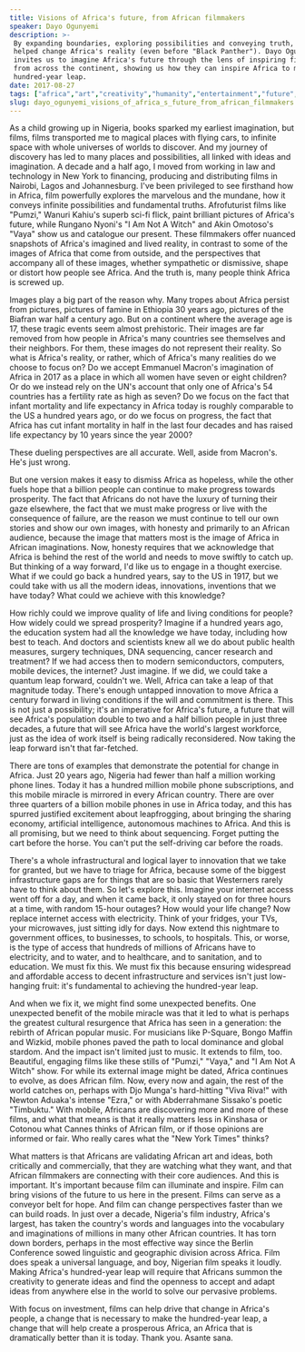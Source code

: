 ```yaml
---
title: Visions of Africa's future, from African filmmakers
speaker: Dayo Ogunyemi
description: >-
 By expanding boundaries, exploring possibilities and conveying truth, films have
 helped change Africa's reality (even before "Black Panther"). Dayo Ogunyemi
 invites us to imagine Africa's future through the lens of inspiring filmmakers
 from across the continent, showing us how they can inspire Africa to make a
 hundred-year leap.
date: 2017-08-27
tags: ["africa","art","creativity","humanity","entertainment","future","social-change","society"]
slug: dayo_ogunyemi_visions_of_africa_s_future_from_african_filmmakers
---
```


As a child growing up in Nigeria, books sparked my earliest imagination, but films, films
transported me to magical places with flying cars, to infinite space with whole universes
of worlds to discover. And my journey of discovery has led to many places and
possibilities, all linked with ideas and imagination. A decade and a half ago, I moved from
working in law and technology in New York to financing, producing and distributing films
in Nairobi, Lagos and Johannesburg. I've been privileged to see firsthand how in Africa,
film powerfully explores the marvelous and the mundane, how it conveys infinite
possibilities and fundamental truths. Afrofuturist films like "Pumzi," Wanuri Kahiu's
superb sci-fi flick, paint brilliant pictures of Africa's future, while Rungano Nyoni's "I
Am Not A Witch" and Akin Omotoso's "Vaya" show us and catalogue our present. These
filmmakers offer nuanced snapshots of Africa's imagined and lived reality, in contrast to
some of the images of Africa that come from outside, and the perspectives that accompany
all of these images, whether sympathetic or dismissive, shape or distort how people see
Africa. And the truth is, many people think Africa is screwed up.

Images play a big part of the reason why. Many tropes about Africa persist from pictures,
pictures of famine in Ethiopia 30 years ago, pictures of the Biafran war half a century
ago. But on a continent where the average age is 17, these tragic events seem almost
prehistoric. Their images are far removed from how people in Africa's many countries see
themselves and their neighbors. For them, these images do not represent their reality. So
what is Africa's reality, or rather, which of Africa's many realities do we choose to
focus on? Do we accept Emmanuel Macron's imagination of Africa in 2017 as a place in which
all women have seven or eight children? Or do we instead rely on the UN's account that
only one of Africa's 54 countries has a fertility rate as high as seven? Do we focus on
the fact that infant mortality and life expectancy in Africa today is roughly comparable
to the US a hundred years ago, or do we focus on progress, the fact that Africa has cut
infant mortality in half in the last four decades and has raised life expectancy by 10
years since the year 2000?

These dueling perspectives are all accurate. Well, aside from Macron's. He's just
wrong.

But one version makes it easy to dismiss Africa as hopeless, while the other fuels hope
that a billion people can continue to make progress towards prosperity. The fact that
Africans do not have the luxury of turning their gaze elsewhere, the fact that we must
make progress or live with the consequence of failure, are the reason we must continue to
tell our own stories and show our own images, with honesty and primarily to an African
audience, because the image that matters most is the image of Africa in African
imaginations. Now, honesty requires that we acknowledge that Africa is behind the rest of
the world and needs to move swiftly to catch up. But thinking of a way forward, I'd like
us to engage in a thought exercise. What if we could go back a hundred years, say to the
US in 1917, but we could take with us all the modern ideas, innovations, inventions that
we have today? What could we achieve with this knowledge?

How richly could we improve quality of life and living conditions for people? How widely
could we spread prosperity? Imagine if a hundred years ago, the education system had all
the knowledge we have today, including how best to teach. And doctors and scientists knew
all we do about public health measures, surgery techniques, DNA sequencing, cancer
research and treatment? If we had access then to modern semiconductors, computers, mobile
devices, the internet? Just imagine. If we did, we could take a quantum leap forward,
couldn't we. Well, Africa can take a leap of that magnitude today. There's enough untapped
innovation to move Africa a century forward in living conditions if the will and
commitment is there. This is not just a possibility; it's an imperative for Africa's
future, a future that will see Africa's population double to two and a half billion people
in just three decades, a future that will see Africa have the world's largest workforce,
just as the idea of work itself is being radically reconsidered. Now taking the leap
forward isn't that far-fetched.

There are tons of examples that demonstrate the potential for change in Africa. Just 20
years ago, Nigeria had fewer than half a million working phone lines. Today it has a
hundred million mobile phone subscriptions, and this mobile miracle is mirrored in every
African country. There are over three quarters of a billion mobile phones in use in Africa
today, and this has spurred justified excitement about leapfrogging, about bringing the
sharing economy, artificial intelligence, autonomous machines to Africa. And this is all
promising, but we need to think about sequencing. Forget putting the cart before the
horse. You can't put the self-driving car before the roads.

There's a whole infrastructural and logical layer to innovation that we take for granted,
but we have to triage for Africa, because some of the biggest infrastructure gaps are for
things that are so basic that Westerners rarely have to think about them. So let's explore
this. Imagine your internet access went off for a day, and when it came back, it only
stayed on for three hours at a time, with random 15-hour outages? How would your life
change? Now replace internet access with electricity. Think of your fridges, your TVs,
your microwaves, just sitting idly for days. Now extend this nightmare to government
offices, to businesses, to schools, to hospitals. This, or worse, is the type of access
that hundreds of millions of Africans have to electricity, and to water, and to
healthcare, and to sanitation, and to education. We must fix this. We must fix this
because ensuring widespread and affordable access to decent infrastructure and services
isn't just low-hanging fruit: it's fundamental to achieving the hundred-year
leap.

And when we fix it, we might find some unexpected benefits. One unexpected benefit of the
mobile miracle was that it led to what is perhaps the greatest cultural resurgence that
Africa has seen in a generation: the rebirth of African popular music. For musicians like
P-Square, Bongo Maffin and Wizkid, mobile phones paved the path to local dominance and
global stardom. And the impact isn't limited just to music. It extends to film, too.
Beautiful, engaging films like these stills of "Pumzi," "Vaya," and "I Am Not A Witch"
show. For while its external image might be dated, Africa continues to evolve, as does
African film. Now, every now and again, the rest of the world catches on, perhaps with Djo
Munga's hard-hitting "Viva Riva!" with Newton Aduaka's intense "Ezra," or with
Abderrahmane Sissako's poetic "Timbuktu." With mobile, Africans are discovering more and
more of these films, and what that means is that it really matters less in Kinshasa or
Cotonou what Cannes thinks of African film, or if those opinions are informed or fair. Who
really cares what the "New York Times" thinks?

What matters is that Africans are validating African art and ideas, both critically and
commercially, that they are watching what they want, and that African filmmakers are
connecting with their core audiences. And this is important. It's important because film
can illuminate and inspire. Film can bring visions of the future to us here in the
present. Films can serve as a conveyor belt for hope. And film can change perspectives
faster than we can build roads. In just over a decade, Nigeria's film industry, Africa's
largest, has taken the country's words and languages into the vocabulary and imaginations
of millions in many other African countries. It has torn down borders, perhaps in the most
effective way since the Berlin Conference sowed linguistic and geographic division across
Africa. Film does speak a universal language, and boy, Nigerian film speaks it
loudly. Making Africa's hundred-year leap will require that Africans summon the creativity
to generate ideas and find the openness to accept and adapt ideas from anywhere else in
the world to solve our pervasive problems.

With focus on investment, films can help drive that change in Africa's people, a change
that is necessary to make the hundred-year leap, a change that will help create a
prosperous Africa, an Africa that is dramatically better than it is today. Thank you. Asante
sana.

<!--
ad_duration=3.33
comment_count=4
event="TEDGlobal 2017"
external_start_time=0
has_talk_citation=0
intro_duration=11.82
is_subtitle_required="False"
is_talk_featured="True"
language="en"
language_swap="False"
native_language="en"
number_of_related_talks=6
number_of_speakers=1
number_of_subtitled_videos=12
number_of_tags=8
number_of_talk_download_languages=12
number_of_talk_more_resources=0
number_of_talk_recommendations=1
number_of_talks_take_actions=1
post_ad_duration=0.83
published_timestamp="2018-04-24 19:58:42"
recording_date="2017-08-27"
speaker_description="Cultural media builder"
speaker_is_published=1
speaker_name="Dayo Ogunyemi"
talk_more_resources=[]
talk_name="Visions of Africa's future, from African filmmakers"
talk_recommendations_blurb="More resources curated by Dayo Ogunyemi"
talks_tags=["africa","art","creativity","humanity","entertainment","future","social-change","society"]
url_audio="https://download.ted.com/talks/DayoOgunyemi_2017G.mp3?apikey=acme-roadrunner"
url_photo_speaker="https://pe.tedcdn.com/images/ted/9aed3c9d12026edafd1d0c257fec6cea2310bdd9_254x191.jpg"
url_photo_talk="https://s3.amazonaws.com/talkstar-photos/uploads/637c44c6-f6c3-437b-a9a9-61245c7935e6/DayoOgunyemi_2017G-embed.jpg"
url_webpage="https://www.ted.com/talks/dayo_ogunyemi_visions_of_africa_s_future_from_african_filmmakers"
video_type_name="TED Stage Talk"
-->